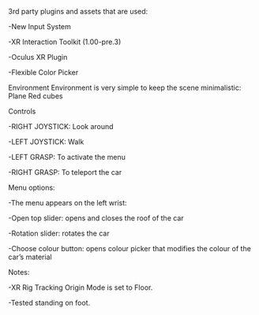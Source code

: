 3rd party plugins and assets that are used:

-New Input System

-XR Interaction Toolkit (1.00-pre.3)

-Oculus XR Plugin

-Flexible Color Picker

Environment
Environment is very simple to keep the scene minimalistic:
Plane
Red cubes

Controls

-RIGHT JOYSTICK: Look around

-LEFT JOYSTICK: Walk

-LEFT GRASP: To activate the menu

-RIGHT GRASP: To teleport the car


Menu options:

-The menu appears on the left wrist:

-Open top slider: opens and closes the roof of the car

-Rotation slider: rotates the car

-Choose colour button: opens colour picker that modifies the colour of the car’s material

Notes: 

-XR Rig Tracking Origin Mode is set to Floor.

-Tested standing on foot.
